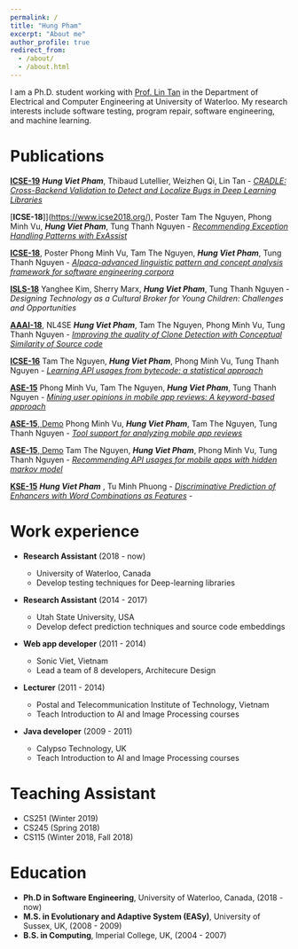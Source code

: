 ```yaml
---
permalink: /
title: "Hung Pham"
excerpt: "About me"
author_profile: true
redirect_from: 
  - /about/
  - /about.html
---
```


I am a Ph.D. student working with [Prof. Lin Tan](https://www.cs.purdue.edu/homes/lintan/) in the Department of Electrical and Computer Engineering at University of Waterloo. My research interests include software testing, program repair, software engineering, and machine learning.

Publications
======
[__ICSE-19__](https://conf.researchr.org/home/icse-2019)      **_Hung Viet Pham_**, Thibaud Lutellier, Weizhen Qi, Lin Tan - [_CRADLE: Cross-Backend Validation to Detect and Localize Bugs in Deep Learning Libraries_](https://hvpham.github.io/files/CRADLE-icse19.pdf)

[__ICSE-18__]](https://www.icse2018.org/), Poster     Tam The Nguyen, Phong Minh Vu, **_Hung Viet Pham_**, Tung Thanh Nguyen - [_Recommending Exception Handling Patterns with ExAssist_](https://hvpham.github.io/files/ExAssist-icse18.pdf)

[__ICSE-18__](https://www.icse2018.org/), Poster      Phong Minh Vu, Tam The Nguyen, **_Hung Viet Pham_**, Tung Thanh Nguyen - [_Alpaca-advanced linguistic pattern and concept analysis framework for software engineering corpora_](https://hvpham.github.io/files/Alpaca-icse18.pdf)

[__ISLS-18__](https://www.isls.org/)      Yanghee Kim, Sherry Marx, **_Hung Viet Pham_**, Tung Thanh Nguyen - _Designing Technology as a Cultural Broker for Young Children: Challenges and Opportunities_

[__AAAI-18__](https://nl4se.github.io/), NL4SE     **_Hung Viet Pham_**, Tam The Nguyen, Phong Minh Vu, Tung Thanh Nguyen - [_Improving the quality of Clone Detection with Conceptual Similarity of Source code_](https://hvpham.github.io/files/Clone-NL4SE.pdf)

[__ICSE-16__](http://2016.icse.cs.txstate.edu/)     Tam The Nguyen, **_Hung Viet Pham_**, Phong Minh Vu, Tung Thanh Nguyen - [_Learning API usages from bytecode: a statistical approach_](https://hvpham.github.io/files/SALAD-icse16.pdf)

[__ASE-15__](https://ase2015.unl.edu/#tab-main)     Phong Minh Vu, Tam The Nguyen, **_Hung Viet Pham_**, Tung Thanh Nguyen - [_Mining user opinions in mobile app reviews: A keyword-based approach_](https://hvpham.github.io/files/MARK-ase15.pdf)

[__ASE-15__, Demo](https://ase2015.unl.edu/#tab-main)     Phong Minh Vu, **_Hung Viet Pham_**, Tam The Nguyen, Tung Thanh Nguyen - [_Tool support for analyzing mobile app reviews_](https://hvpham.github.io/files/ToolApp-ase15.pdf)

[__ASE-15__, Demo](https://ase2015.unl.edu/#tab-main)     Tam The Nguyen, **_Hung Viet Pham_**, Phong Minh Vu, Tung Thanh Nguyen - [_Recommending API usages for mobile apps with hidden markov model_](https://hvpham.github.io/files/ToolAPI-ase15.pdf)

[__KSE-15__](https://ieeexplore.ieee.org/xpl/mostRecentIssue.jsp?punumber=7371541)      **_Hung Viet Pham_** , Tu Minh Phuong - [_Discriminative Prediction of Enhancers with Word Combinations as Features_](https://hvpham.github.io/files/Enhancer-kse15.pdf) - 

Work experience
======
* __Research Assistant__ (2018 - now)
  * University of Waterloo, Canada
  * Develop testing techniques for Deep-learning libraries

* __Research Assistant__ (2014 - 2017)
  * Utah State University, USA
  * Develop defect prediction techniques and source code embeddings 

* __Web app developer__ (2011 - 2014)
  * Sonic Viet, Vietnam
  * Lead a team of 8 developers, Architecure Design

* __Lecturer__ (2011 - 2014)
  * Postal and Telecommunication Institute of Technology, Vietnam
  * Teach Introduction to AI and Image Processing courses

* __Java developer__ (2009 - 2011)
  * Calypso Technology, UK
  * Teach Introduction to AI and Image Processing courses
  
Teaching Assistant
======
* CS251 (Winter 2019)
* CS245 (Spring 2018)
* CS115 (Winter 2018, Fall 2018)

Education
======
* __Ph.D in Software Engineering__, University of Waterloo, Canada, (2018 - now)
* __M.S. in Evolutionary and Adaptive System (EASy)__, University of Sussex, UK, (2008 - 2009)
* __B.S. in Computing__, Imperial College, UK, (2004 - 2007)